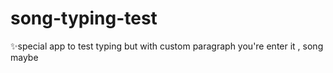# song-typing-test
✨special app to test typing but with custom paragraph you're enter it , song maybe
